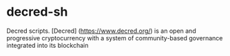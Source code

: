 # decred-sh
Decred scripts. [Decred] (https://www.decred.org/) is an open and progressive cryptocurrency with a system of community-based governance integrated into its blockchain

